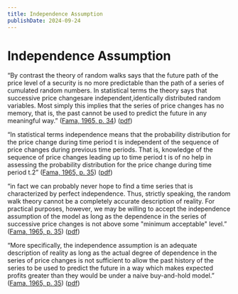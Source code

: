 ```yaml
---
title: Independence Assumption
publishDate: 2024-09-24
---
```


# Independence Assumption

“By contrast the theory of random walks says that the future path of the price level of a security is no more predictable than the path of a series of cumulated random numbers. In statistical terms the theory says that successive price changesare independent,identically distributed random variables. Most simply this implies that the series of price changes has no memory, that is, the past cannot be used to predict the future in any meaningful way.” ([Fama, 1965, p. 34](zotero://select/library/items/M2HANEI9)) ([pdf](zotero://open-pdf/library/items/SWYA99AY?page=2&annotation=Q8RF5DBJ))

“In statistical terms independence means that the probability distribution for the price change during time period t is independent of the sequence of price changes during previous time periods. That is, knowledge of the sequence of price changes leading up to time period t is of no help in assessing the probability distribution for the price change during time period t.2” ([Fama, 1965, p. 35](zotero://select/library/items/M2HANEI9)) ([pdf](zotero://open-pdf/library/items/SWYA99AY?page=3&annotation=XMN2UYK8))

“in fact we can probably never hope to find a time series that is characterized by perfect independence. Thus, strictly speaking, the random walk theory cannot be a completely accurate description of reality. For practical purposes, however, we may be willing to accept the independence assumption of the model as long as the dependence in the series of successive price changes is not above some "minimum acceptable" level.” ([Fama, 1965, p. 35](zotero://select/library/items/M2HANEI9)) ([pdf](zotero://open-pdf/library/items/SWYA99AY?page=3&annotation=TMUMUU92))

“More specifically, the independence assumption is an adequate description of reality as long as the actual degree of dependence in the series of price changes is not sufficient to allow the past history of the series to be used to predict the future in a way which makes expected profits greater than they would be under a naive buy-and-hold model.” ([Fama, 1965, p. 35](zotero://select/library/items/M2HANEI9)) ([pdf](zotero://open-pdf/library/items/SWYA99AY?page=3&annotation=ZFL5T7QZ))
